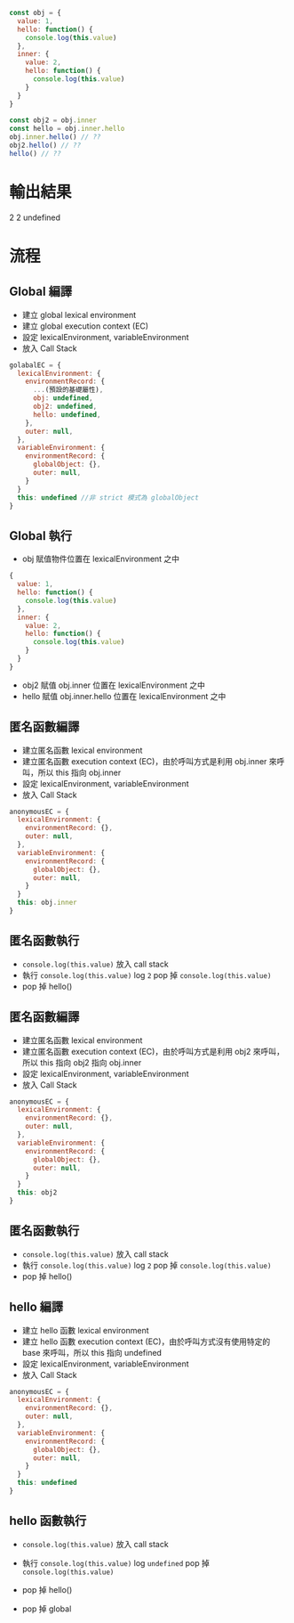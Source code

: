 ```javascript
const obj = {
  value: 1,
  hello: function() {
    console.log(this.value)
  },
  inner: {
    value: 2,
    hello: function() {
      console.log(this.value)
    }
  }
}
  
const obj2 = obj.inner
const hello = obj.inner.hello
obj.inner.hello() // ??
obj2.hello() // ??
hello() // ??

```

# 輸出結果
2
2
undefined

# 流程

## Global 編譯
- 建立 global lexical environment 
- 建立 global execution context (EC)
- 設定 lexicalEnvironment, variableEnvironment
- 放入 Call Stack 

```javascript
golabalEC = {
  lexicalEnvironment: {
    environmentRecord: {
      ...(預設的基礎屬性),
      obj: undefined, 
      obj2: undefined,
      hello: undefined,
    },
    outer: null,
  },
  variableEnvironment: {
    environmentRecord: {
      globalObject: {},
      outer: null,
    }
  }
  this: undefined //非 strict 模式為 globalObject
}
```

## Global 執行
- obj 賦值物件位置在 lexicalEnvironment 之中
```javascript
{
  value: 1,
  hello: function() {
    console.log(this.value)
  },
  inner: {
    value: 2,
    hello: function() {
      console.log(this.value)
    }
  }
}
```
- obj2 賦值 obj.inner 位置在 lexicalEnvironment 之中
- hello 賦值 obj.inner.hello 位置在 lexicalEnvironment 之中

## 匿名函數編譯
- 建立匿名函數 lexical environment 
- 建立匿名函數 execution context (EC)，由於呼叫方式是利用 obj.inner 來呼叫，所以 this 指向 obj.inner
- 設定 lexicalEnvironment, variableEnvironment
- 放入 Call Stack 


```javascript
anonymousEC = {
  lexicalEnvironment: {
    environmentRecord: {},
    outer: null,
  },
  variableEnvironment: {
    environmentRecord: {
      globalObject: {},
      outer: null,
    }
  }
  this: obj.inner
}
```

## 匿名函數執行
- `console.log(this.value)` 放入 call stack 
- 執行 `console.log(this.value)` log `2` pop 掉 `console.log(this.value)`
- pop 掉 hello()

## 匿名函數編譯
- 建立匿名函數 lexical environment 
- 建立匿名函數 execution context (EC)，由於呼叫方式是利用 obj2 來呼叫，所以 this 指向 obj2 指向 obj.inner
- 設定 lexicalEnvironment, variableEnvironment
- 放入 Call Stack 

```javascript
anonymousEC = {
  lexicalEnvironment: {
    environmentRecord: {},
    outer: null,
  },
  variableEnvironment: {
    environmentRecord: {
      globalObject: {},
      outer: null,
    }
  }
  this: obj2
}
```

## 匿名函數執行
- `console.log(this.value)` 放入 call stack 
- 執行 `console.log(this.value)` log `2` pop 掉 `console.log(this.value)`
- pop 掉 hello()

## hello 編譯
- 建立 hello 函數 lexical environment 
- 建立 hello 函數 execution context (EC)，由於呼叫方式沒有使用特定的 base 來呼叫，所以 this 指向 undefined 
- 設定 lexicalEnvironment, variableEnvironment
- 放入 Call Stack 
```javascript
anonymousEC = {
  lexicalEnvironment: {
    environmentRecord: {},
    outer: null,
  },
  variableEnvironment: {
    environmentRecord: {
      globalObject: {},
      outer: null,
    }
  }
  this: undefined
}
```

## hello 函數執行
- `console.log(this.value)` 放入 call stack 
- 執行 `console.log(this.value)` log `undefined` pop 掉 `console.log(this.value)`
- pop 掉 hello()

- pop 掉 global